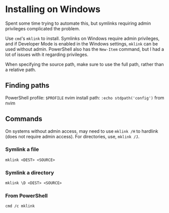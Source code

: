 # Installing on Windows

Spent some time trying to automate this, but symlinks requiring admin privileges
complicated the problem.

Use `cmd`'s `mklink` to install. Symlinks on Windows require admin privileges,
and if Developer Mode is enabled in the Windows settings, `mklink` can be used
without admin. PowerShell also has the `New-Item` command, but I had a lot of
issues with it regarding privileges.

When specifying the source path, make sure to use the full path, rather than
a relative path.

## Finding paths

PowerShell profile: `$PROFILE`
nvim install path: `:echo stdpath('config')` from nvim

## Commands

On systems without admin access, may need to use `mklink /H` to hardlink (does
not require admin access). For directories, use, `mklink /J`.

### Symlink a file

`mklink <DEST> <SOURCE>`

### Symlink a directory

`mklink \D <DEST> <SOURCE>`

### From PowerShell

`cmd /c mklink`
